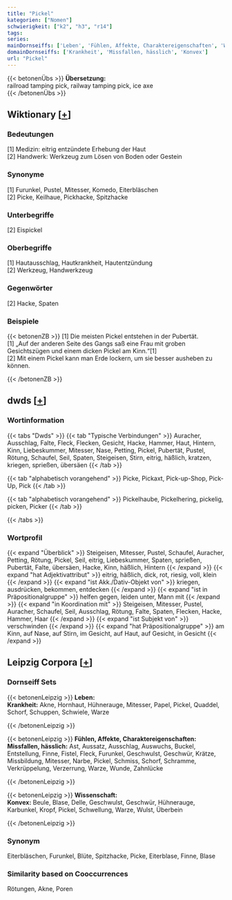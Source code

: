 ```yaml
---
title: "Pickel"
kategorien: ["Nomen"]
schwierigkeit: ["k2", "h3", "r14"]
tags:
series:
mainDornseiffs: ['Leben', 'Fühlen, Affekte, Charaktereigenschaften', 'Wissenschaft']
domainDornseiffs: ['Krankheit', 'Missfallen, hässlich', 'Konvex']
url: "Pickel"
---
```


{{< betonenÜbs >}}
**Übersetzung:**  
railroad tamping pick, railway tamping pick, ice axe  
{{< /betonenÜbs >}}

## Wiktionary [[+](https://de.wiktionary.org/wiki/Pickel)]

### Bedeutungen
[1] Medizin: eitrig entzündete Erhebung der Haut  
[2] Handwerk: Werkzeug zum Lösen von Boden oder Gestein  

### Synonyme
[1] Furunkel, Pustel, Mitesser, Komedo, Eiterbläschen  
[2] Picke, Keilhaue, Pickhacke, Spitzhacke  

### Unterbegriffe
[2] Eispickel  

### Oberbegriffe
[1] Hautausschlag, Hautkrankheit, Hautentzündung  
[2] Werkzeug, Handwerkzeug  

### Gegenwörter
[2] Hacke, Spaten  

### Beispiele
{{< betonenZB >}}
[1] Die meisten Pickel entstehen in der Pubertät.  
[1] „Auf der anderen Seite des Gangs saß eine Frau mit groben Gesichtszügen und einem dicken Pickel am Kinn.“[1]  
[2] Mit einem Pickel kann man Erde lockern, um sie besser ausheben zu können.  

{{< /betonenZB >}}


## dwds [[+](https://www.dwds.de/wb/Pickel)]

### Wortinformation
{{< tabs "Dwds" >}}
{{< tab "Typische Verbindungen" >}}
Auracher, Ausschlag, Falte, Fleck, Flecken, Gesicht, Hacke, Hammer, Haut, Hintern, Kinn, Liebeskummer, Mitesser, Nase, Petting, Pickel, Pubertät, Pustel, Rötung, Schaufel, Seil, Spaten, Steigeisen, Stirn, eitrig, häßlich, kratzen, kriegen, sprießen, übersäen
{{< /tab >}}

{{< tab "alphabetisch vorangehend" >}}
Picke, Pickaxt, Pick-up-Shop, Pick-Up, Pick
{{< /tab >}}

{{< tab "alphabetisch vorangehend" >}}
Pickelhaube, Pickelhering, pickelig, picken, Picker
{{< /tab >}}

{{< /tabs >}}

### Wortprofil
{{< expand "Überblick" >}} Steigeisen, Mitesser, Pustel, Schaufel, Auracher, Petting, Rötung, Pickel, Seil, eitrig, Liebeskummer, Spaten, sprießen, Pubertät, Falte, übersäen, Hacke, Kinn, häßlich, Hintern {{< /expand >}}
{{< expand "hat Adjektivattribut" >}} eitrig, häßlich, dick, rot, riesig, voll, klein {{< /expand >}}
{{< expand "ist Akk./Dativ-Objekt von" >}} kriegen, ausdrücken, bekommen, entdecken {{< /expand >}}
{{< expand "ist in Präpositionalgruppe" >}} helfen gegen, leiden unter, Mann mit {{< /expand >}}
{{< expand "in Koordination mit" >}} Steigeisen, Mitesser, Pustel, Auracher, Schaufel, Seil, Ausschlag, Rötung, Falte, Spaten, Flecken, Hacke, Hammer, Haar {{< /expand >}}
{{< expand "ist Subjekt von" >}} verschwinden {{< /expand >}}
{{< expand "hat Präpositionalgruppe" >}} am Kinn, auf Nase, auf Stirn, im Gesicht, auf Haut, auf Gesicht, in Gesicht {{< /expand >}}

## Leipzig Corpora [[+](https://corpora.uni-leipzig.de/en/res?word=Pickel&corpusId=deu_newscrawl-public_2018)]

### Dornseiff Sets
{{< betonenLeipzig >}}
**Leben:**  
**Krankheit:** Akne, Hornhaut, Hühnerauge, Mitesser, Papel, Pickel, Quaddel, Schorf, Schuppen, Schwiele, Warze  

{{< /betonenLeipzig >}}


{{< betonenLeipzig >}}
**Fühlen, Affekte, Charaktereigenschaften:**  
**Missfallen, hässlich:** Ast, Aussatz, Ausschlag, Auswuchs, Buckel, Entstellung, Finne, Fistel, Fleck, Furunkel, Geschwulst, Geschwür, Krätze, Missbildung, Mitesser, Narbe, Pickel, Schmiss, Schorf, Schramme, Verkrüppelung, Verzerrung, Warze, Wunde, Zahnlücke  

{{< /betonenLeipzig >}}


{{< betonenLeipzig >}}
**Wissenschaft:**  
**Konvex:** Beule, Blase, Delle, Geschwulst, Geschwür, Hühnerauge, Karbunkel, Kropf, Pickel, Schwellung, Warze, Wulst, Überbein  

{{< /betonenLeipzig >}}

### Synonym
Eiterbläschen, Furunkel, Blüte, Spitzhacke, Picke, Eiterblase, Finne, Blase


### Similarity based on Cooccurrences
Rötungen, Akne, Poren

